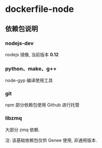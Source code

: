 # dockerfile-node

## 依赖包说明

### nodejs-dev

nodejs 镜像, 当前版本 **0.12**

### python、make、g++

node-gyp 编译使用工具

### git

npm 部分依赖包使用 Github 进行托管

### libzmq

大部分 zmq 依赖.

注: 该基础依赖包仅供 Genee 使用, 非通用版本.
